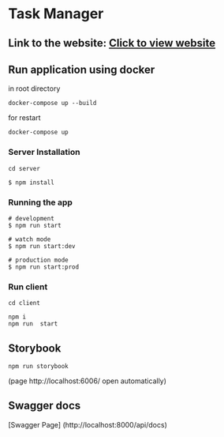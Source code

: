 # Task Manager

## Link to the website: [Click to view website](https://app-task-manager-app.vercel.app/)


## Run application using docker

in root directory

```shell
docker-compose up --build
```

for restart

```shell
docker-compose up
```


### Server Installation

```shell
cd server
```

```shell
$ npm install
```

### Running the app

```shell
# development
$ npm run start

# watch mode
$ npm run start:dev

# production mode
$ npm run start:prod

```

### Run client

```shell
cd client
```

```shell
npm i
npm run  start
```

## Storybook

```
npm run storybook
```

(page http://localhost:6006/ open automatically)

## Swagger docs

[Swagger Page] (http://localhost:8000/api/docs)
